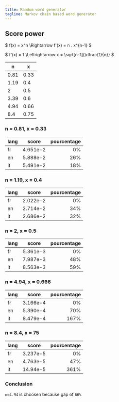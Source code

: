 ```yaml
---
title: Random word generator
tagline: Markov chain based word generator
---
```


## Score power

$ f(x) = x^n \Rightarrow f'(x) = n . x^{n-1} $

$ f'(x) = 1 \Leftrightarrow x = \sqrt[n-1]{\dfrac{1}{n}} $

| n    | x    |
| ---- | ---- |
| 0.81 | 0.33 |
| 1.19 | 0.4  |
| 2    | 0.5  |
| 3.39 | 0.6  |
| 4.94 | 0.66 |
| 8.4  | 0.75 |

### n = 0.81, x = 0.33

| lang |  score   | pourcentage |
| :--- | :------: | ----------: |
| fr   | 4.651e-2 |          0% |
| en   | 5.888e-2 |         26% |
| it   | 5.491e-2 |         18% |

### n = 1.19, x = 0.4

| lang |  score   | pourcentage |
| :--- | :------: | ----------: |
| fr   | 2.022e-2 |          0% |
| en   | 2.714e-2 |         34% |
| it   | 2.686e-2 |         32% |

### n = 2, x = 0.5

| lang |  score   | pourcentage |
| :--- | :------: | ----------: |
| fr   | 5.361e-3 |          0% |
| en   | 7.987e-3 |         48% |
| it   | 8.563e-3 |         59% |

### n = 4.94, x = 0.666

| lang |  score   | pourcentage |
| :--- | :------: | ----------: |
| fr   | 3.166e-4 |          0% |
| en   | 5.390e-4 |         70% |
| it   | 8.479e-4 |        167% |

### n = 8.4, x = 75

| lang |  score   | pourcentage |
| :--- | :------: | ----------: |
| fr   | 3.237e-5 |          0% |
| en   | 4.763e-5 |         47% |
| it   | 14.94e-5 |        361% |

### Conclusion

`n=4.94` is choosen because gap of `66%`
